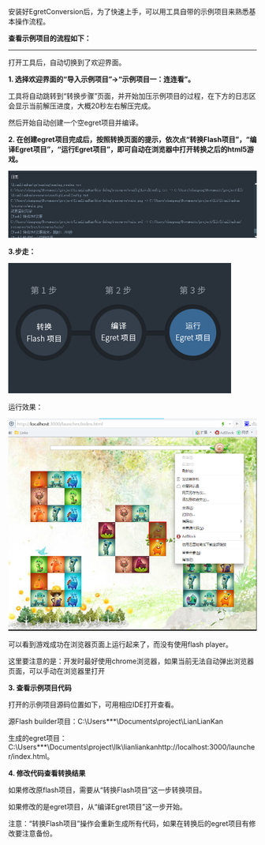 安装好EgretConversion后，为了快速上手，可以用工具自带的示例项目来熟悉基本操作流程。

**查看示例项目的流程如下：**

----

打开工具后，自动切换到了欢迎界面。

**1.  选择欢迎界面的“导入示例项目”->“示例项目一：连连看”。**

工具将自动跳转到“转换步骤”页面，并开始加压示例项目的过程，在下方的日志区会显示当前解压进度，大概20秒左右解压完成。

然后开始自动创建一个空egret项目并编译。

**2. 在创建egret项目完成后，按照转换页面的提示，依次点“转换Flash项目”，“编译Egret项目”，“运行Egret项目”，即可自动在浏览器中打开转换之后的html5游戏。**

![](56b1abe353e63.jpg)

**3.步走：**

![](56b1abe4280de.jpg)

运行效果：

![](56b1abe57ee5e.jpg)

可以看到游戏成功在浏览器页面上运行起来了，而没有使用flash player。

这里要注意的是：开发时最好使用chrome浏览器，如果当前无法自动弹出浏览器页面，可以手动在浏览器里打开 

**3. 查看示例项目代码**

打开的示例项目源码位置如下，可用相应IDE打开查看。

源Flash builder项目：C:\Users\***\Documents\project\LianLianKan

生成的egret项目：     C:\Users\***\Documents\project\llk\lianliankanhttp://localhost:3000/launcher/index.html。

**4. 修改代码查看转换结果**

如果修改原flash项目，需要从“转换Flash项目”这一步转换项目。

如果修改的是egret项目，从“编译Egret项目”这一步开始。

注意：“转换Flash项目”操作会重新生成所有代码，如果在转换后的egret项目有修改要注意备份。

